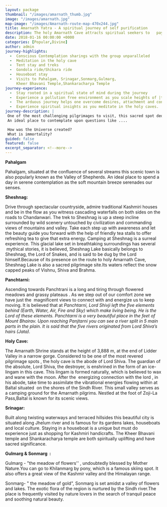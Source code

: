 ```yaml
---
layout: package
thumbnail: "/images/amarnath_thumb.jpg"
image: "/images/amarnath.jpg"
map-image: "/images/Amarnath-route-map-470x244.jpg"
title: Amarnath Yatra - A spiritual journey of self purification
description: The holy Amarnath Cave attracts spiritual seekers to   pay obeisance to Lord Shiva in the form of a ice Shiv lingam that  is formed inside the cave. Shiv lingam is formed when the water    drips from the roof gets accumulated and starts to freeze on the   floor.
date: 2018-01-16 00:00:00 +0000
categories: [Popular,Divine]
author: admin
journey-highlights:
  -  Conscious Contemplation sharings with the group unparalleled 
  -  Meditation in the holy cave  
  -  Tent stay and treks  
  -  Gondola ride/Shikara ride
  -  Houseboat stay
  -  Visits to Pahalgam, Srinagar,Sonmarg,Gulmarg,
     Kheer Bhavani Temple,Shankaracharya Temple
journey-experience: 
  -  Stay rooted in a spiritual state of mind during the journey
  -  Experience a pollution free environment as you scale heights of |the mountains
  -  The arduous journey helps one overcome desires, attachment and control the mind,intellect and ego
  -  Experience spiritual insights as you meditate in the holy caves.
journey-description: |
 One of the most challenging pilgrimages to visit, this sacred spot dedicated to Lord Shiva is the situated in Jammu and Kashmir.  The holy Amarnath Cave attracts spiritual seekers to pay obeisance to Lord Shiva in the form of a ice Shiv lingam that is formed inside the cave. Shiv lingam is formed when the water drips from the roof gets accumulated and starts to freeze on the floor. As per legend, Lord Shiva had chosen this cave to describe the secrets of immortality and the formation of the universe to Maa Parvati.
 An ideal place to contemplate upon questions like ....       

 How was the Universe created?
 What is immortality?
guided: false
featured: false
excerpt_separator: <!--more-->
---
```

<p><b>Pahalgam</b></p><p>Pahalgam, situated at the confluence of several streams this scenic town is also popularly known as the Valley of Shepherds. <!--more--> An ideal place to spend a day in serene contemplation as the soft mountain breeze serenades our senses.</p><p><b>Sheshnag:</b></p><p>Drive through spectacular countryside, admire traditional Kashmiri houses and be in the flow as you witness cascading waterfalls on both sides on the roads to Chandanwari. The trek to Sheshnag is up a steep incline surrounded by wild scenery untouched by civilization and commanding views of mountains and valley. Take each step up with awareness and let the beauty guide you forward with the help of friendly tea stalls to offer refreshing tea to give that extra energy. Camping at Sheshnag is a surreal experience. This glacial lake set in breathtaking surroundings has several  mythical stories, it is believed, Sheshnag Lake basically belongs to Sheshnag, the Lord of Snakes, and is said to be dug by the Lord himself.Because of its presence on the route to holy Amarnath Cave, Sheshnag Lake is also a sacred pilgrimage site.Its waters reflect the snow capped peaks of Vishnu, Shiva and Brahma.</p><p><b>Panchtarni:</b></p>

<p>Ascending towards Panchtrani is a long and tiring through flowered meadows and grassy plateaus . As we step out of our comfort zone we have just the  magnificent views to connect with and energize us to keep moving. It is believed that at <i> Panchtarni, Lord Shivji left the five elements behind (Earth, Water, Air, Fire and Sky) which make living being. He is the Lord of these elements. Panchtarni is a very beautiful place in the feet of Mount Bhairav. Upon reaching Panjtarni you can see a river split in 5 main parts in the plain. It is said that the five rivers originated from Lord Shiva’s hairs (Jata).</i></p>

<p><b>Holy Cave:</b></p>

<p>The Amarnath Shrine stands at the height of 3,888 m, at the end of Lidder Valley in a narrow gorge. Considered to be one of the most revered pilgrimage spots , the holy cave is the abode of Lord Shiva. The guardian of the absolute, Lord Shiva, the destroyer, is enshrined in the form of an ice-lingam in this cave. This lingam is formed naturally, which is believed to wax and wane with the moon. After the  energizing connection with the lord , in his abode, take time to assimilate the vibrational energies flowing within at Baltal situated  on the shores of the Sindh River. This small valley serves as a camping ground for the Amarnath pilgrims. Nestled at the foot of Zoji-La Pass,Baltal is known for its scenic views.</p>

<p><b>Srinagar:</b></p>

<p>Built along twisting waterways and terraced hillsides this beautiful city is situated along Jhelum river and is famous for its gardens lakes, houseboats and local culture. Staying in a houseboat is a unique but must do experience just as shopping for Kashmiri handicrafts. The Kheer Bhavani temple and Shankaracharya temple are both spiritually uplifting and have sacred significance.</p>

<p><b>Gulmarg & Sonmarg  :</b></p>

<p>Gulmarg - "the meadow of flowers'' , undoubtedly blessed by Mother Nature.You can go to Khilanmarg by pony, which is a famous skiing spot. It also offers a great view of the Kashmir valley and the Himalayan range.</p>

<p>Sonmarg- " the meadow of gold", Sonmarg is set amidst a valley of flowers and lakes. The exotic flora of the region is nurtured by the Sindh river.The place is frequently visited by nature lovers in the search of tranquil peace and soothing natural beauty.</p>